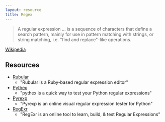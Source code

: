 ```yaml
---
layout: resource
title: Regex
---
```


> A regular expression ... is a sequence of characters that define a search
> pattern, mainly for use in pattern matching with strings, or string matching,
> i.e. "find and replace"-like operations.

[Wikipedia](https://en.wikipedia.org/wiki/Regular_expression)

## Resources

- [Rubular](https://rubular.com/)
  + "Rubular is a Ruby-based regular expression editor"
- [Pythex](https://pythex.org/)
  + "pythex is a quick way to test your Python regular expressions"
- [Pyrexp](https://pythonium.net/regex)
  + "Pyrexp is an online visual regular expression tester for Python"
- [RegExr](https://regexr.com/)
  + "RegExr is an online tool to learn, build, & test Regular Expressions"
